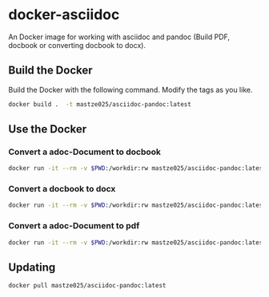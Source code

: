 # docker-asciidoc

An Docker image for working with asciidoc and pandoc (Build PDF, docbook or converting docbook to docx).


## Build the Docker
Build the Docker with the following command. Modify the tags as you like.
```bash
docker build .  -t mastze025/asciidoc-pandoc:latest
```

## Use the Docker

### Convert a adoc-Document to docbook
```bash
docker run -it --rm -v $PWD:/workdir:rw mastze025/asciidoc-pandoc:latest asciidoctor-pdf -r asciidoctor-diagram -b docbook5 Document.adoc
```

### Convert a docbook to docx
```bash
docker run -it --rm -v $PWD:/workdir:rw mastze025/asciidoc-pandoc:latest pandoc -r docbook -t docx -o Document.docx Document.xml
```

### Convert a adoc-Document to pdf
```bash
docker run -it --rm -v $PWD:/workdir:rw mastze025/asciidoc-pandoc:latest asciidoctor-pdf -r asciidoctor-diagram -b pdf Document.adoc
```


## Updating
```bash
docker pull mastze025/asciidoc-pandoc:latest
```
